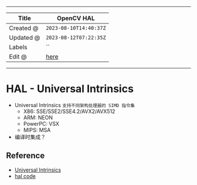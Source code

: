 -----

| Title     | OpenCV HAL                                            |
| --------- | ----------------------------------------------------- |
| Created @ | `2023-08-10T14:40:37Z`                                |
| Updated @ | `2023-08-12T07:22:35Z`                                |
| Labels    | \`\`                                                  |
| Edit @    | [here](https://github.com/junxnone/aiwiki/issues/435) |

-----

# HAL - Universal Intrinsics

  - Universal Intrinsics `支持不同架构处理器的 SIMD 指令集`
      - X86: SSE/SSE2/SSE4.2/AVX2/AVX512
      - ARM: NEON
      - PowerPC: VSX
      - MIPS: MSA
  - 编译时集成？

## Reference

  - [Universal
    Intrinsics](https://docs.opencv.org/4.x/df/d91/group__core__hal__intrin.html)
  - [hal
    code](https://github.com/opencv/opencv/tree/master/modules/core/include/opencv2/core/hal)

